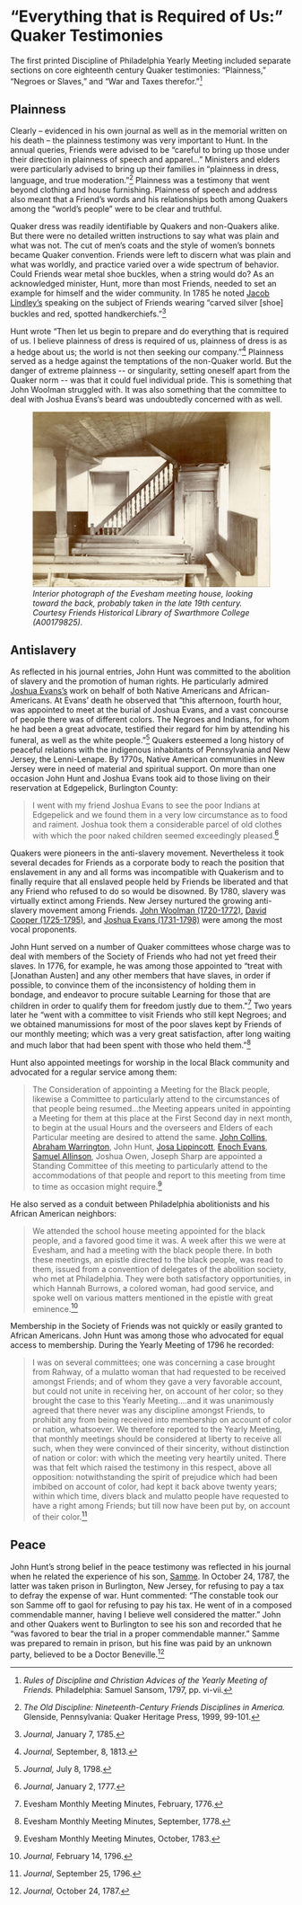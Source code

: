 # “Everything that is Required of Us:” Quaker Testimonies

The first printed Discipline of Philadelphia Yearly Meeting included separate sections on core eighteenth century Quaker testimonies: “Plainness,” “Negroes or Slaves,” and “War and Taxes therefor.”[^30]

[^30]: _Rules of Discipline and Christian Advices of the Yearly Meeting of Friends._ Philadelphia: Samuel Sansom, 1797, pp. vi-vii.

## Plainness

Clearly – evidenced in his own journal as well as in the memorial written on his death – the plainness testimony was very important to Hunt. In the annual queries, Friends were advised to be “careful to bring up those under their direction in plainness of speech and apparel…” Ministers and elders were particularly advised to bring up their families in “plainness in dress, language, and true moderation.”[^31] Plainness was a testimony that went beyond clothing and house furnishing. Plainness of speech and address also meant that a Friend’s words and his relationships both among Quakers among the “world’s people” were to be clear and truthful.

[^31]: _The Old Discipline: Nineteenth-Century Friends Disciplines in America._  Glenside, Pennsylvania: Quaker Heritage Press, 1999, 99-101. 

Quaker dress was readily identifiable by Quakers and non-Quakers alike. But there were no detailed written instructions to say what was plain and what was not. The cut of men’s coats and the style of women’s bonnets became Quaker convention. Friends were left to discern what was plain and what was worldly, and practice varied over a wide spectrum of behavior. Could Friends wear metal shoe buckles, when a string would do? As an acknowledged minister, Hunt, more than most Friends, needed to set an example for himself and the wider community. In 1785 he noted [Jacob Lindley’s](/entities/w6xf1s5t/) speaking on the subject of Friends wearing “carved silver \[shoe] buckles and red, spotted handkerchiefs.”[^32]

[^32]: _Journal,_ January 7, 1785.

Hunt wrote “Then let us begin to prepare and do everything that is required of us. I believe plainness of dress is required of us, plainness of dress is as a hedge about us; the world is not then seeking our company.”[^33] Plainness served as a hedge against the temptations of the non-Quaker world. But the danger of extreme plainness -- or singularity, setting oneself apart from the Quaker norm -- was that it could fuel individual pride. This is something that John Woolman struggled with. It was also something that the committee to deal with Joshua Evans’s beard was undoubtedly concerned with as well.

[^33]: _Journal,_ September, 8, 1813.

<p><figure>
  <img src="../images/image9.jpg" alt="Black-and-white photograph of the interior of an old building. Rows of wooden benches take up the foreground; behind them a set of wooden stairs, with vertical banister posts, rises from left to right. The lower half of the walls are wood-paneled; the upper half are white-washed. The ceiling is made of close-fitted wooden boards. No people are visible." title="Interior photograph of the Evesham meeting house, looking toward the back, probably taken in the late 19th century."/>
 <figcaption><i>Interior photograph of the Evesham meeting house, looking toward the back, probably taken in the late 19th century. Courtesy Friends Historical Library of Swarthmore College (A00179825).</i></figcaption>
</figure></p>

## Antislavery

As reflected in his journal entries, John Hunt was committed to the abolition of slavery and the promotion of human rights. He particularly admired [Joshua Evans’s](/entities/w6c82qz0) work on behalf of both Native Americans and African-Americans. At Evans’ death he observed that “this afternoon, fourth hour, was appointed to meet at the burial of Joshua Evans, and a vast concourse of people there was of different colors. The Negroes and Indians, for whom he had been a great advocate, testified their regard for him by attending his funeral, as well as the white people.”[^34] Quakers esteemed a long history of peaceful relations with the indigenous inhabitants of Pennsylvania and New Jersey, the Lenni-Lenape. By 1770s, Native American communities in New Jersey were in need of material and spiritual support. On more than one occasion John Hunt and Joshua Evans took aid to those living on their reservation at Edgepelick, Burlington County: 
>I went with my friend Joshua Evans to see the poor Indians at Edgepelick and we found them in a very low circumstance as to food and raiment. Joshua took them a considerable parcel of old clothes with which the poor naked children seemed exceedingly pleased.[^35]

[^34]: _Journal,_ July 8, 1798.
[^35]: _Journal,_ January 2, 1777.

Quakers were pioneers in the anti-slavery movement. Nevertheless it took several decades for Friends as a corporate body to reach the position that enslavement in any and all forms was incompatible with Quakerism and to finally require that all enslaved people held by Friends be liberated and that any Friend who refused to do so would be disowned. By 1780, slavery was virtually extinct among Friends. New Jersey nurtured the growing anti-slavery movement among Friends. [John Woolman (1720-1772)](/entities/w6wr0v4m/), [David Cooper (1725-1795)](/entities/w6qj9kc7/), and [Joshua Evans (1731-1798)](/entities/w6c82qz0) were among the most vocal proponents. 

John Hunt served on a number of Quaker committees whose charge was to deal with members of the Society of Friends who had not yet freed their slaves. In 1776, for example, he was among those appointed to “treat with \[Jonathan Austen] and any other members that have slaves, in order if possible, to convince them of the inconsistency of holding them in bondage, and endeavor to procure suitable Learning for those that are children in order to qualify them for freedom justly due to them."[^36] Two years later he “went with a committee to visit Friends who still kept Negroes; and we obtained manumissions for most of the poor slaves kept by Friends of our monthly meeting; which was a very great satisfaction, after long waiting and much labor that had been spent with those who held them.”[^37]

[^36]:  Evesham Monthly Meeting Minutes, February, 1776.
[^37]:  Evesham Monthly Meeting Minutes, September, 1778.

Hunt also appointed meetings for worship in the local Black community and advocated for a regular service among them:
>The Consideration of appointing a Meeting for the Black people, likewise a Committee to particularly attend to the circumstances of that people being resumed...the Meeting appears united in appointing a Meeting for them at this place at the First Second day in next month, to begin at the usual Hours and the overseers and Elders of each Particular meeting are desired to attend the same. [John Collins](/entities/w6165774), [Abraham Warrington](/entities/w6vv2hqk), John Hunt, [Josa Lippincott](/entities/w6jb6xn6), [Enoch Evans](/entities/w6wt9jhx), [Samuel Allinson](/entities/w6058f0z), Joshua Owen, Joseph Sharp  are appointed a Standing Committee of this meeting to particularly attend to the accommodations of that people and report to this meeting from time to time as occasion might require.[^38]

[^38]: Evesham Monthly Meeting Minutes, October, 1783.  

He also served as a conduit between Philadelphia abolitionists and his African American neighbors:
>We attended the school house meeting appointed for the black people, and a favored good time it was. A week after this we were at Evesham, and had a meeting with the black people there. In both these meetings, an epistle directed to the black people, was read to them, issued from a convention of delegates of the abolition society, who met at Philadelphia. They were both satisfactory opportunities, in which Hannah Burrows, a colored woman, had good service, and spoke well on various matters mentioned in the epistle with great eminence.[^39]

[^39]: _Journal,_ February 14, 1796.

Membership in the Society of Friends was not quickly or easily granted to African Americans. John Hunt was among those who advocated for equal access to membership. During the Yearly Meeting of 1796 he recorded: 
>I was on several committees; one was concerning a case brought from Rahway, of a mulatto woman that had requested to be received amongst Friends; and of whom they gave a very favorable account, but could not unite in receiving her, on account of her color; so they brought the case to this Yearly Meeting….and it was unanimously agreed that there never was any discipline amongst Friends, to prohibit any from being received into membership on account of color or nation, whatsoever. We therefore reported to the Yearly Meeting, that monthly meetings should be considered at liberty to receive all such, when they were convinced of their sincerity, without distinction of nation or color: with which the meeting very heartily united. There was that felt which raised the testimony in this respect, above all opposition: notwithstanding the spirit of prejudice which had been imbibed on account of color, had kept it back above twenty years; within which time, divers black and mulatto people have requested to have a right among Friends; but till now have been put by, on account of their color.[^40]

[^40]: _Journal_, September 25, 1796.

## Peace

John Hunt’s strong belief in the peace testimony was reflected in his journal when he related the experience of his son, [Samme](/entities/w60h49sj/). In October 24, 1787, the latter was taken prison in Burlington, New Jersey, for refusing to pay a tax to defray the expense of war.  Hunt commented: “The constable took our son Samme off to gaol for refusing to pay his tax. He went of in a composed commendable manner, having I believe well considered the matter.” John and other Quakers went to Burlington to see his son and recorded that he “was favored to bear the trial in a proper commendable manner.” Samme was prepared to remain in prison, but his fine was paid by an unknown party, believed to be a Doctor Beneville.[^42]

[^42]: _Journal,_ October 24, 1787.
